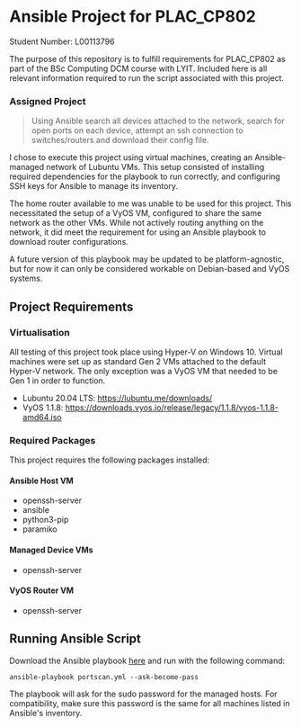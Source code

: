 # Ansible Project for PLAC_CP802
Student Number: L00113796

The purpose of this repository is to fulfill requirements for PLAC_CP802 as part of the BSc Computing DCM course with LYIT. Included here is all relevant information required to run the script associated with this project.

### Assigned Project
>Using Ansible search all devices attached to the network, search for open ports on each device, attempt an ssh connection to switches/routers and download their config file.

I chose to execute this project using virtual machines, creating an Ansible-managed network of Lubuntu VMs. This setup consisted of installing required dependencies for the playbook to run correctly, and configuring SSH keys for Ansible to manage its inventory.

The home router available to me was unable to be used for this project. This necessitated the setup of a VyOS VM, configured to share the same network as the other VMs. While not actively routing anything on the network, it did meet the requirement for using an Ansible playbook to download router configurations.

A future version of this playbook may be updated to be platform-agnostic, but for now it can only be considered workable on Debian-based and VyOS systems.

## Project Requirements
### Virtualisation
All testing of this project took place using Hyper-V on Windows 10. Virtual machines were set up as standard Gen 2 VMs attached to the default Hyper-V network. The only exception was a VyOS VM that needed to be Gen 1 in order to function.

- Lubuntu 20.04 LTS: https://lubuntu.me/downloads/
- VyOS 1.1.8: https://downloads.vyos.io/release/legacy/1.1.8/vyos-1.1.8-amd64.iso

### Required Packages
This project requires the following packages installed:

#### Ansible Host VM
- openssh-server
- ansible
- python3-pip
- paramiko

#### Managed Device VMs
- openssh-server

#### VyOS Router VM
- openssh-server

## Running Ansible Script
Download the Ansible playbook [here](https://github.com/danecode/lyit-ansible-project/blob/master/portscan.yml) and run with the following command:

```
ansible-playbook portscan.yml --ask-become-pass
```
The playbook will ask for the sudo password for the managed hosts. For compatibility, make sure this password is the same for all machines listed in Ansible's inventory.
